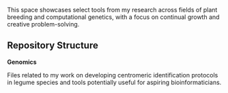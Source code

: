 This space showcases select tools from my research across fields of plant breeding and computational genetics, with a focus on continual growth and creative problem-solving.

## Repository Structure

**Genomics**

Files related to my work on developing centromeric identification protocols in legume species and tools potentially useful for aspiring bioinformaticians. 
